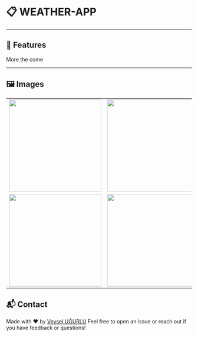 # 📋 WEATHER-APP


---

## 🚀 Features
More the come

---

## 🖼 Images

<table>
  <tr>
    <td><img src="screenshots/1.jpg" width="250" /></td>
    <td><img src="screenshots/2.jpg" width="250" /></td>
    <td><img src="screenshots/3.jpg" width="250" /></td>
  </tr>
  <tr>
    <td><img src="screenshots/4.jpg" width="250" /></td>
    <td><img src="screenshots/5.jpg" width="250" /></td>
    <td><img src="screenshots/6.jpg" width="250" /></td>
  </tr>
</table>

## 📬 Contact

Made with ❤ by [Veysel UĞURLU](https://github.com/Veyselugurlu)
Feel free to open an issue or reach out if you have feedback or questions!
